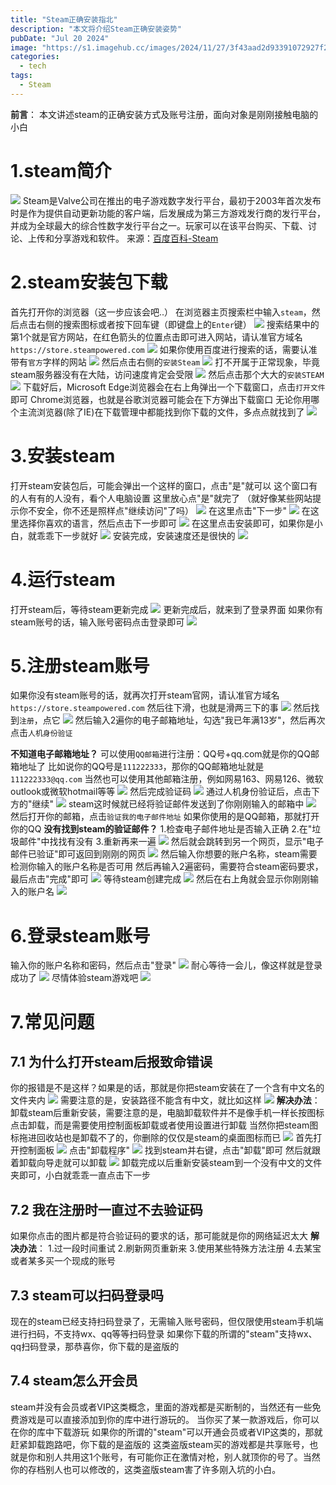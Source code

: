 ```yaml
---
title: "Steam正确安装指北"
description: "本文将介绍Steam正确安装姿势"
pubDate: "Jul 20 2024"
image: "https://s1.imagehub.cc/images/2024/11/27/3f43aad2d93391072927f2792e590c65.jpg"
categories:
  - tech
tags:
  - Steam
---
```

**前言**：
本文讲述steam的正确安装方式及账号注册，面向对象是刚刚接触电脑的小白
# 1.steam简介
![](https://pic.imgdb.cn/item/6698c08cd9c307b7e969f90b.jpg)
Steam是Valve公司在推出的电子游戏数字发行平台，最初于2003年首次发布时是作为提供自动更新功能的客户端，后发展成为第三方游戏发行商的发行平台，并成为全球最大的综合性数字发行平台之一。玩家可以在该平台购买、下载、讨论、上传和分享游戏和软件。
来源：[百度百科-Steam](https://baike.baidu.com/item/Steam/10092959)
# 2.steam安装包下载
首先打开你的浏览器（这一步应该会吧..）
在浏览器主页搜索栏中输入`steam`，然后点击右侧的搜索图标或者按下回车键（即键盘上的`Enter`键）
![](https://pic.imgdb.cn/item/6698c252d9c307b7e96c0de8.png)
搜索结果中的第1个就是官方网站，在红色箭头的位置点击即可进入网站，请认准官方域名`https://store.steampowered.com`
![](https://pic.imgdb.cn/item/6698c342d9c307b7e96d31a8.png)
如果你使用百度进行搜索的话，需要认准带有`官方`字样的网站
![](https://pic.imgdb.cn/item/6698c55fd9c307b7e96fcd5a.png)
然后点击右侧的`安装Steam`
![](https://pic.imgdb.cn/item/6698c428d9c307b7e96e3643.png)
打不开属于正常现象，毕竟steam服务器没有在大陆，访问速度肯定会受限
![](https://pic.imgdb.cn/item/6698c5bcd9c307b7e970304f.png)
然后点击那个大大的`安装STEAM`
![](https://pic.imgdb.cn/item/6698c638d9c307b7e970b9ea.png)
下载好后，Microsoft Edge浏览器会在右上角弹出一个下载窗口，点击`打开文件`即可
Chrome浏览器，也就是谷歌浏览器可能会在下方弹出下载窗口
无论你用哪个主流浏览器(除了IE)在下载管理中都能找到你下载的文件，多点点就找到了
![](https://pic.imgdb.cn/item/6698c689d9c307b7e971151f.png)
# 3.安装steam
打开steam安装包后，可能会弹出一个这样的窗口，点击"是"就可以
这个窗口有的人有有的人没有，看个人电脑设置
这里放心点"是"就完了
（就好像某些网站提示你不安全，你不还是照样点"继续访问"了吗）
![](https://pic.imgdb.cn/item/6698c786d9c307b7e9724893.png)
在这里点击"下一步"
![](https://pic.imgdb.cn/item/6698c800d9c307b7e972d777.png)
在这里选择你喜欢的语言，然后点击下一步即可
![](https://pic.imgdb.cn/item/6698c836d9c307b7e9731491.png)
在这里点击安装即可，如果你是小白，就乖乖下一步就好
![](https://pic.imgdb.cn/item/6698c88ad9c307b7e973a05a.png)
安装完成，安装速度还是很快的
![](https://pic.imgdb.cn/item/6698c9dfd9c307b7e9752a26.png)
# 4.运行steam
打开steam后，等待steam更新完成
![](https://pic.imgdb.cn/item/6698ca00d9c307b7e9754b5c.png)
更新完成后，就来到了登录界面
如果你有steam账号的话，输入账号密码点击登录即可
![](https://pic.imgdb.cn/item/6698cabbd9c307b7e9761950.png)
# 5.注册steam账号
如果你没有steam账号的话，就再次打开steam官网，请认准官方域名`https://store.steampowered.com`
然后往下滑，也就是滑两三下的事
![](https://pic.imgdb.cn/item/6698cbe0d9c307b7e9791a52.png)
然后找到`注册`，点它
![](https://pic.imgdb.cn/item/6698cc05d9c307b7e9794299.png)
然后输入2遍你的电子邮箱地址，勾选"我已年满13岁"，然后再次点击`人机身份验证`

**不知道电子邮箱地址？**
可以使用`QQ邮箱`进行注册：QQ号+qq.com就是你的QQ邮箱地址了
比如说你的QQ号是`111222333`，那你的QQ邮箱地址就是`111222333@qq.com`
当然也可以使用其他邮箱注册，例如网易163、网易126、微软outlook或微软hotmail等等
![](https://pic.imgdb.cn/item/6698cc91d9c307b7e979f74d.png)
然后完成验证码
![](https://pic.imgdb.cn/item/6698cef9d9c307b7e97cc777.png)
通过人机身份验证后，点击下方的"继续"
![](https://pic.imgdb.cn/item/6698cf80d9c307b7e97d6245.png)
steam这时候就已经将验证邮件发送到了你刚刚输入的邮箱中
![](https://pic.imgdb.cn/item/6698d16bd9c307b7e97f89f9.png)
然后打开你的邮箱，点击`验证我的电子邮件地址`
如果你使用的是QQ邮箱，那就打开你的QQ
**没有找到steam的验证邮件？**
1.检查电子邮件地址是否输入正确
2.在"垃圾邮件"中找找有没有
3.重新再来一遍
![](https://pic.imgdb.cn/item/6698d198d9c307b7e97fb95b.png)
然后就会跳转到另一个网页，显示"电子邮件已验证"即可返回到刚刚的网页
![](https://pic.imgdb.cn/item/6698d1c4d9c307b7e97fef36.png)
然后输入你想要的账户名称，steam需要检测你输入的账户名称是否可用
然后再输入2遍密码，需要符合steam密码要求，最后点击"完成"即可
![](https://pic.imgdb.cn/item/6698d2dad9c307b7e9813f63.png)
等待steam创建完成
![](https://pic.imgdb.cn/item/6698d34bd9c307b7e981c462.png)
然后在右上角就会显示你刚刚输入的账户名
![](https://pic.imgdb.cn/item/6698d363d9c307b7e981dfe3.png)
# 6.登录steam账号
输入你的账户名称和密码，然后点击"登录"
![](https://pic.imgdb.cn/item/6698d56bd9c307b7e9846181.png)
耐心等待一会儿，像这样就是登录成功了
![](https://pic.imgdb.cn/item/6698d58ed9c307b7e9849515.png)
尽情体验steam游戏吧
![](https://pic.imgdb.cn/item/6698d5acd9c307b7e984c3a9.png)
# 7.常见问题
## 7.1 为什么打开steam后报致命错误
你的报错是不是这样？如果是的话，那就是你把steam安装在了一个含有中文名的文件夹内
![](https://pic.imgdb.cn/item/6698d603d9c307b7e9854de8.png)
需要注意的是，安装路径不能含有中文，就比如这样
![](https://pic.imgdb.cn/item/6698c90dd9c307b7e9743123.png)
**解决办法**：
卸载steam后重新安装，需要注意的是，电脑卸载软件并不是像手机一样长按图标点击卸载，而是需要使用控制面板卸载或者使用设置进行卸载
当然你把steam图标拖进回收站也是卸载不了的，你删除的仅仅是steam的桌面图标而已
![](https://pic.imgdb.cn/item/6698d8d4d9c307b7e988e2e1.png)
首先打开控制面板
![](https://pic.imgdb.cn/item/6698d6ebd9c307b7e9868e60.png)
点击"卸载程序"
![](https://pic.imgdb.cn/item/6698d703d9c307b7e986acbe.png)
找到steam并右键，点击"卸载"即可
然后就跟着卸载向导走就可以卸载
![](https://pic.imgdb.cn/item/6698d720d9c307b7e986cb45.png)
卸载完成以后重新安装steam到一个没有中文的文件夹即可，小白就乖乖一直点击下一步
## 7.2 我在注册时一直过不去验证码
如果你点击的图片都是符合验证码的要求的话，那可能就是你的网络延迟太大
**解决办法**：
1.过一段时间重试
2.刷新网页重新来
3.使用某些特殊方法注册
4.去某宝或者某多买一个现成的账号
## 7.3 steam可以扫码登录吗
现在的steam已经支持扫码登录了，无需输入账号密码，但仅限使用steam手机端进行扫码，不支持wx、qq等等扫码登录
如果你下载的所谓的"steam"支持wx、qq扫码登录，那恭喜你，你下载的是盗版的
## 7.4 steam怎么开会员
steam并没有会员或者VIP这类概念，里面的游戏都是买断制的，当然还有一些免费游戏是可以直接添加到你的库中进行游玩的。
当你买了某一款游戏后，你可以在你的库中下载游玩
如果你的所谓的"steam"可以开通会员或者VIP这类的，那就赶紧卸载跑路吧，你下载的是盗版的
这类盗版steam买的游戏都是共享账号，也就是你和别人共用这1个账号，有可能你正在激情对枪，别人就顶你的号了。当然你的存档别人也可以修改的，这类盗版steam害了许多刚入坑的小白。